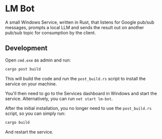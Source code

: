 # LM Bot

A small Windows Service, written in Rust, that listens for Google pub/sub messages, prompts a local LLM and sends the result out on another pub/sub topic for consumption by the client.

## Development

Open `cmd.exe` as admin and run:

```bat
cargo post build
```

This will build the code and run the `post_build.rs` script to install the service on your machine.

You'll then need to go to the Services dashboard in Windows and start the service. Alternatively, you can run `net start lm-bot`.

After the initial installation, you no longer need to use the `post_build.rs` script, so you can simply run:

```bat
cargo build
```

And restart the service.